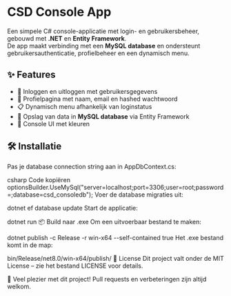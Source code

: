 # CSD Console App

Een simpele C# console-applicatie met login- en gebruikersbeheer, gebouwd met **.NET** en **Entity Framework**.  
De app maakt verbinding met een **MySQL database** en ondersteunt gebruikersauthenticatie, profielbeheer en een dynamisch menu.

## ✨ Features
- 🔑 Inloggen en uitloggen met gebruikersgegevens
- 👤 Profielpagina met naam, email en hashed wachtwoord
- 📋 Dynamisch menu afhankelijk van loginstatus
- 💾 Opslag van data in **MySQL database** via Entity Framework
- 🎨 Console UI met kleuren

## 🛠️ Installatie


Pas je database connection string aan in AppDbContext.cs:

csharp
Code kopiëren
optionsBuilder.UseMySql("server=localhost;port=3306;user=root;password=;database=csd_consoledb");
Voer de database migraties uit:


dotnet ef database update
Start de applicatie:


dotnet run
📦 Build naar .exe
Om een uitvoerbaar bestand te maken:


dotnet publish -c Release -r win-x64 --self-contained true
Het .exe bestand komt in de map:

bin/Release/net8.0/win-x64/publish/
📄 License
Dit project valt onder de MIT License – zie het bestand LICENSE voor details.

🚀 Veel plezier met dit project!
Pull requests en verbeteringen zijn altijd welkom.


